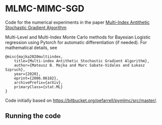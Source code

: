 
# MLMC-MIMC-SGD
Code for the numerical experiments in the paper [Multi-Index Antithetic Stochastic Gradient Algorithm](https://arxiv.org/abs/2006.06102?utm_source=feedburner&utm_medium=feed&utm_campaign=Feed%253A+arxiv%252FQSXk+%2528ExcitingAds%2521+cs+updates+on+arXiv.org%2529)

Multi-Level and Multi-Index Monte Carlo methods for Bayesian Logistic regression using Pytorch for automatic differentiation (if needed). 
For mathematical details, see

    @misc{majka2020multiindex,
        title={Multi-index Antithetic Stochastic Gradient Algorithm},
        author={Mateusz B. Majka and Marc Sabate-Vidales and Łukasz Szpruch},
        year={2020},
        eprint={2006.06102},
        archivePrefix={arXiv},
        primaryClass={stat.ML}
    }

Code initially based on https://bitbucket.org/pefarrell/pymlmc/src/master/.

## Running the code
